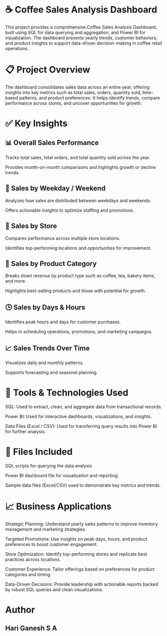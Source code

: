 # ☕ Coffee Sales Analysis Dashboard

This project provides a comprehensive Coffee Sales Analysis Dashboard, built using SQL for data querying and aggregation, and Power BI for visualization. The dashboard presents yearly trends, customer behaviors, and product insights to support data-driven decision-making in coffee retail operations.

# 📋 Project Overview

The dashboard consolidates sales data across an entire year, offering insights into key metrics such as total sales, orders, quantity sold, time-based patterns, and product preferences. It helps identify trends, compare performance across stores, and uncover opportunities for growth.

# ✅ Key Insights
## 📊 Overall Sales Performance

Tracks total sales, total orders, and total quantity sold across the year.

Provides month-on-month comparisons and highlights growth or decline trends.

## 📅 Sales by Weekday / Weekend

Analyzes how sales are distributed between weekdays and weekends.

Offers actionable insights to optimize staffing and promotions.

## 📍 Sales by Store

Compares performance across multiple store locations.

Identifies top-performing locations and opportunities for improvement.

## 🍵 Sales by Product Category

Breaks down revenue by product type such as coffee, tea, bakery items, and more.

Highlights best-selling products and those with potential for growth.

## 🕒 Sales by Days & Hours

Identifies peak hours and days for customer purchases.

Helps in scheduling operations, promotions, and marketing campaigns.

##  📈 Sales Trends Over Time

Visualizes daily and monthly patterns.

Supports forecasting and seasonal planning.

# 🧰 Tools & Technologies Used

SQL: Used to extract, clean, and aggregate data from transactional records.

Power BI: Used for interactive dashboards, visualizations, and insights.

Data Files (Excel / CSV): Used for transferring query results into Power BI for further analysis.

# 📂 Files Included

SQL scripts for querying the data analysis

Power BI dashboard file for visualization and reporting.

Sample data files (Excel/CSV) used to demonstrate key metrics and trends.

# 📈 Business Applications

Strategic Planning: Understand yearly sales patterns to improve inventory management and marketing strategies.

Targeted Promotions: Use insights on peak days, hours, and product preferences to boost customer engagement.

Store Optimization: Identify top-performing stores and replicate best practices across locations.

Customer Experience: Tailor offerings based on preferences for product categories and timing.

Data-Driven Decisions: Provide leadership with actionable reports backed by robust SQL queries and clean visualizations.

# Author 
## Hari Ganesh S A
